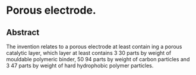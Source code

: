 # Porous electrode.

## Abstract
The invention relates to a porous electrode at least contain ing a porous catalytic layer, which layer at least contains 3 30 parts by weight of mouldable polymeric binder, 50 94 parts by weight of carbon particles and 3 47 parts by weight of hard hydrophobic polymer particles.
